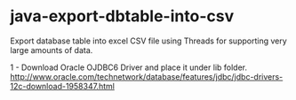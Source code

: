 # java-export-dbtable-into-csv
Export database table into excel CSV file using Threads for supporting very large amounts of data.

1 - Download Oracle OJDBC6 Driver and place it under lib folder.
http://www.oracle.com/technetwork/database/features/jdbc/jdbc-drivers-12c-download-1958347.html